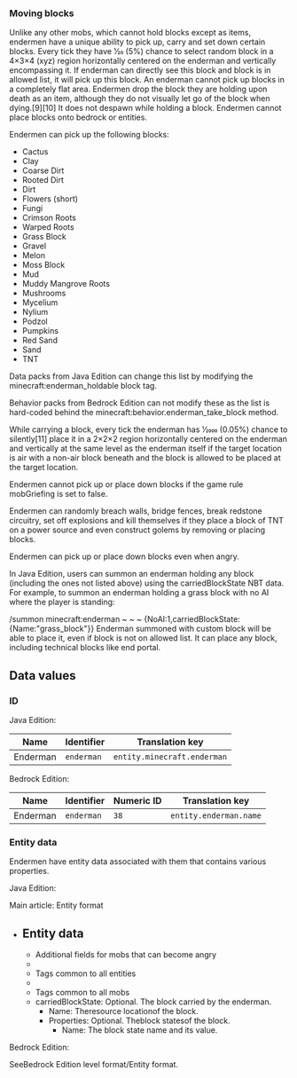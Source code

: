 ### Moving blocks
Unlike any other mobs, which cannot hold blocks except as items, endermen have a unique ability to pick up, carry and set down certain blocks. Every tick they have 1⁄20 (5%) chance to select random block in a 4×3×4 (xyz) region horizontally centered on the enderman and vertically encompassing it. If enderman can directly see this block and block is in allowed list, it will pick up this block. An enderman cannot pick up blocks in a completely flat area. Endermen drop the block they are holding upon death as an item, although they do not visually let go of the block when dying.[9][10] It does not despawn while holding a block. Endermen cannot place blocks onto bedrock or entities.

Endermen can pick up the following blocks:

- Cactus
- Clay
- Coarse Dirt
- Rooted Dirt
- Dirt
- Flowers (short)
- Fungi
- Crimson Roots
- Warped Roots
- Grass Block
- Gravel
- Melon
- Moss Block
- Mud
- Muddy Mangrove Roots
- Mushrooms
- Mycelium
- Nylium
- Podzol
- Pumpkins
- Red Sand
- Sand
- TNT

Data packs from Java Edition can change this list by modifying the minecraft:enderman_holdable block tag.

Behavior packs from Bedrock Edition can not modify these as the list is hard-coded behind the minecraft:behavior.enderman_take_block method. 

While carrying a block, every tick the enderman has 1⁄2000 (0.05%) chance to silently[11] place it in a 2×2×2 region horizontally centered on the enderman and vertically at the same level as the enderman itself if the target location is air with a non-air block beneath and the block is allowed to be placed at the target location.

Endermen cannot pick up or place down blocks if the game rule mobGriefing is set to false.

Endermen can randomly breach walls, bridge fences, break redstone circuitry, set off explosions and kill themselves if they place a block of TNT on a power source and even construct golems by removing or placing blocks.

Endermen can pick up or place down blocks even when angry.

In Java Edition, users can summon an enderman holding any block (including the ones not listed above) using the carriedBlockState NBT data. For example, to summon an enderman holding a grass block with no AI where the player is standing:

/summon minecraft:enderman ~ ~ ~ {NoAI:1,carriedBlockState:{Name:"grass_block"}}
Enderman summoned with custom block will be able to place it, even if block is not on allowed list. It can place any block, including technical blocks like end portal.

## Data values
### ID
Java Edition:

| Name     | Identifier | Translation key             |
|----------|------------|-----------------------------|
| Enderman | `enderman` | `entity.minecraft.enderman` |

Bedrock Edition:

| Name     | Identifier | Numeric ID | Translation key        |
|----------|------------|------------|------------------------|
| Enderman | `enderman` | `38`       | `entity.enderman.name` |

### Entity data
Endermen have entity data associated with them that contains various properties.

Java Edition:

Main article: Entity format
- Entity data
	- 
	- Additional fields for mobs that can become angry
	- 
	- Tags common to all entities
	- 
	- Tags common to all mobs
	- carriedBlockState: Optional. The block carried by the enderman.
		- Name: Theresource locationof the block.
		- Properties: Optional. Theblock statesof the block.
			- Name: The block state name and its value.

Bedrock Edition:

SeeBedrock Edition level format/Entity format.

